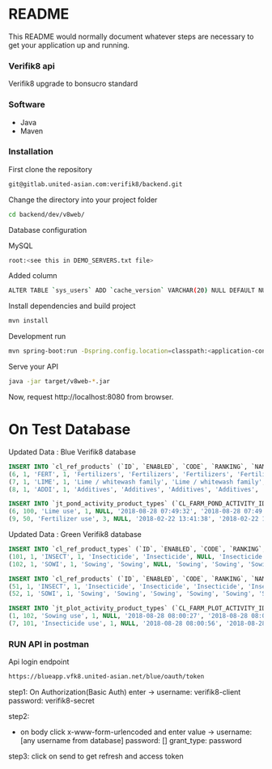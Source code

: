 # README #

This README would normally document whatever steps are necessary to get your application up and running.

### Verifik8 api ###

Verifik8 upgrade to bonsucro standard

### Software ###

- Java
- Maven

### Installation ###

First clone the repository

```bash
git@gitlab.united-asian.com:verifik8/backend.git
```
Change the directory into your project folder

```bash
cd backend/dev/v8web/
```

Database configuration

MySQL

```bash
root:<see this in DEMO_SERVERS.txt file>
```

Added column

```bash
ALTER TABLE `sys_users` ADD `cache_version` VARCHAR(20) NULL DEFAULT NULL AFTER `active`;
```

Install dependencies and build project

```bash
mvn install
```

Development run

```bash
mvn spring-boot:run -Dspring.config.location=classpath:<application-config-name>.properties
```

Serve your API

```bash
java -jar target/v8web-*.jar
 ```
Now, request http://localhost:8080 from browser.


# On Test Database

Updated Data : Blue Verifik8 database

```sql
INSERT INTO `cl_ref_products` (`ID`, `ENABLED`, `CODE`, `RANKING`, `NAME`, `DESCRIPTION`, `I18n_DEFAULT`, `I18N_EN`, `I18N_FR`, `I18N_ES`, `I18N_TH`, `I18N_VT`, `I18N_LA`, `I18N_ID`, `I18N_KH`, `CL_PRODUCTS_TYPE_ID`, `CL_RECOMMAND_UNIT_ID`, `UPDATER_ID`, `COMMENT`, `CREATED_AT`, `UPDATED_AT`) VALUES
(6, 1, 'FERT', 1, 'Fertilizers', 'Fertilizers', 'Fertilizers', 'Fertilizers', NULL, NULL, NULL, NULL, NULL, NULL, NULL, 50, 2, 1, NULL, '2018-08-28 07:34:56', '2018-08-28 07:34:56'),
(7, 1, 'LIME', 1, 'Lime / whitewash family', 'Lime / whitewash family', 'Lime / whitewash family', 'Lime / whitewash family', 'Lime / whitewash family', 'Lime / whitewash family', 'Lime / whitewash family', 'Lime / whitewash family', 'Lime / whitewash family', 'Lime / whitewash family', 'Lime / whitewash family', 100, 2, 1, NULL, '2018-08-28 07:43:35', '2018-08-28 07:43:35'),
(8, 1, 'ADDI', 1, 'Additives', 'Additives', 'Additives', 'Additives', 'Additives', 'Additives', 'Additives', 'Additives', 'Additives', 'Additives', 'Additives', 20, 2, 1, NULL, '2018-08-28 07:43:35', '2018-08-28 07:43:35');
```

```sql
INSERT INTO `jt_pond_activity_product_types` (`CL_FARM_POND_ACTIVITY_ID`, `CL_PRODUCT_TYPE_ID`, `DESCRIPTION`, `UPDATER_ID`, `COMMENT`, `CREATED_AT`, `UPDATED_AT`) VALUES
(6, 100, 'Lime use', 1, NULL, '2018-08-28 07:49:32', '2018-08-28 07:49:32'),
(9, 50, 'Fertilizer use', 3, NULL, '2018-02-22 13:41:38', '2018-02-22 13:41:38');
```


Updated Data : Green Verifik8 database

```sql
INSERT INTO `cl_ref_product_types` (`ID`, `ENABLED`, `CODE`, `RANKING`, `NAME`, `DESCRIPTION`, `CL_RECOMAND_QUANTITY_UNIT_ID`, `I18n_DEFAULT`, `I18N_EN`, `I18N_FR`, `I18N_ES`, `I18N_TH`, `I18N_VT`, `I18N_LA`, `I18N_ID`, `I18N_KH`, `PARENT_CODE`, `UPDATER_ID`, `COMMENT`, `CREATED_AT`, `UPDATED_AT`) VALUES
(101, 1, 'INSECT', 1, 'Insecticide', 'Insecticide', NULL, 'Insecticide', 'Insecticide', 'Insecticide', 'Insecticide', 'Insecticide', 'Insecticide', 'Insecticide', 'Insecticide', 'Insecticide', NULL, 1, NULL, '2018-08-28 07:58:49', '2018-08-28 07:58:49'),
(102, 1, 'SOWI', 1, 'Sowing', 'Sowing', NULL, 'Sowing', 'Sowing', 'Sowing', 'Sowing', 'Sowing', 'Sowing', 'Sowing', 'Sowing', 'Sowing', NULL, 1, NULL, '2018-08-28 07:59:56', '2018-08-28 07:59:56');
```

```sql
INSERT INTO `cl_ref_products` (`ID`, `ENABLED`, `CODE`, `RANKING`, `NAME`, `DESCRIPTION`, `I18n_DEFAULT`, `I18N_EN`, `I18N_FR`, `I18N_ES`, `I18N_TH`, `I18N_VT`, `I18N_LA`, `I18N_ID`, `I18N_KH`, `CL_PRODUCTS_TYPE_ID`, `CL_RECOMMAND_UNIT_ID`, `UPDATER_ID`, `COMMENT`, `CREATED_AT`, `UPDATED_AT`) VALUES
(51, 1, 'INSECT', 1, 'Insecticide', 'Insecticide', 'Insecticide', 'Insecticide', NULL, NULL, NULL, NULL, NULL, NULL, NULL, 101, 2, 1, NULL, '2018-08-28 08:05:59', '2018-08-28 08:05:59'),
(52, 1, 'SOWI', 1, 'Sowing', 'Sowing', 'Sowing', 'Sowing', 'Sowing', 'Sowing', 'Sowing', 'Sowing', NULL, NULL, NULL, 102, 2, 1, NULL, '2018-08-28 08:05:59', '2018-08-28 08:05:59');
```

```sql
INSERT INTO `jt_plot_activity_product_types` (`CL_FARM_PLOT_ACTIVITY_ID`, `CL_PRODUCT_TYPE_ID`, `DESCRIPTION`, `UPDATER_ID`, `COMMENT`, `CREATED_AT`, `UPDATED_AT`) VALUES
(1, 102, 'Sowing use', 1, NULL, '2018-08-28 08:00:27', '2018-08-28 08:00:27'),
(7, 101, 'Insecticide use', 1, NULL, '2018-08-28 08:00:56', '2018-08-28 08:00:56');
```

### RUN API in postman ###

Api login endpoint

```bash
https://blueapp.vfk8.united-asian.net/blue/oauth/token
```
step1: 
On Authorization(Basic Auth) enter ->
username: verifik8-client
password: verifik8-secret

step2: 
- on body click x-www-form-urlencoded and enter value ->
username: [any username from database]
password: []
grant_type: password

step3:
click on send to get refresh and access token
